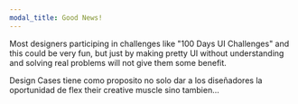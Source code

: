 ```yaml
---
modal_title: Good News!
---
```


Most designers participing in challenges like "100 Days UI Challenges" and this could be very fun, but just by making pretty UI without understanding and solving real problems will not give them some benefit.

Design Cases tiene como proposito no solo dar a los dise&ntilde;adores la oportunidad de flex their creative muscle sino tambien...